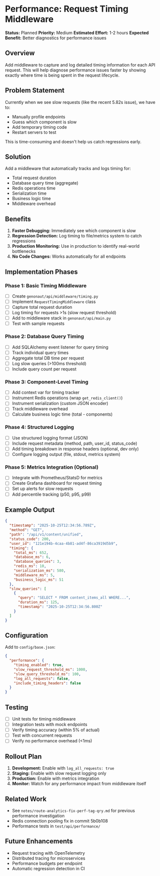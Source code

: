# Performance: Request Timing Middleware

**Status:** Planned
**Priority:** Medium
**Estimated Effort:** 1-2 hours
**Expected Benefit:** Better diagnostics for performance issues

## Overview

Add middleware to capture and log detailed timing information for each API request. This will help diagnose performance issues faster by showing exactly where time is being spent in the request lifecycle.

## Problem Statement

Currently when we see slow requests (like the recent 5.82s issue), we have to:
- Manually profile endpoints
- Guess which component is slow
- Add temporary timing code
- Restart servers to test

This is time-consuming and doesn't help us catch regressions early.

## Solution

Add a middleware that automatically tracks and logs timing for:
- Total request duration
- Database query time (aggregate)
- Redis operations time
- Serialization time
- Business logic time
- Middleware overhead

## Benefits

1. **Faster Debugging:** Immediately see which component is slow
2. **Regression Detection:** Log timing to file/metrics system to catch regressions
3. **Production Monitoring:** Use in production to identify real-world bottlenecks
4. **No Code Changes:** Works automatically for all endpoints

## Implementation Phases

### Phase 1: Basic Timing Middleware
- [ ] Create `genonaut/api/middleware/timing.py`
- [ ] Implement `RequestTimingMiddleware` class
- [ ] Capture total request duration
- [ ] Log timing for requests >1s (slow request threshold)
- [ ] Add to middleware stack in `genonaut/api/main.py`
- [ ] Test with sample requests

### Phase 2: Database Query Timing
- [ ] Add SQLAlchemy event listener for query timing
- [ ] Track individual query times
- [ ] Aggregate total DB time per request
- [ ] Log slow queries (>100ms threshold)
- [ ] Include query count per request

### Phase 3: Component-Level Timing
- [ ] Add context var for timing tracker
- [ ] Instrument Redis operations (wrap `get_redis_client()`)
- [ ] Instrument serialization (custom JSON encoder)
- [ ] Track middleware overhead
- [ ] Calculate business logic time (total - components)

### Phase 4: Structured Logging
- [ ] Use structured logging format (JSON)
- [ ] Include request metadata (method, path, user_id, status_code)
- [ ] Add timing breakdown in response headers (optional, dev only)
- [ ] Configure logging output (file, stdout, metrics system)

### Phase 5: Metrics Integration (Optional)
- [ ] Integrate with Prometheus/StatsD for metrics
- [ ] Create Grafana dashboard for request timing
- [ ] Set up alerts for slow requests
- [ ] Add percentile tracking (p50, p95, p99)

## Example Output

```json
{
  "timestamp": "2025-10-25T12:34:56.789Z",
  "method": "GET",
  "path": "/api/v1/content/unified",
  "status_code": 200,
  "user_id": "121e194b-4caa-4b81-ad4f-86ca3919d5b9",
  "timing": {
    "total_ms": 652,
    "database_ms": 6,
    "database_queries": 3,
    "redis_ms": 10,
    "serialization_ms": 580,
    "middleware_ms": 5,
    "business_logic_ms": 51
  },
  "slow_queries": [
    {
      "query": "SELECT * FROM content_items_all WHERE...",
      "duration_ms": 125,
      "timestamp": "2025-10-25T12:34:56.800Z"
    }
  ]
}
```

## Configuration

Add to `config/base.json`:

```json
{
  "performance": {
    "timing_enabled": true,
    "slow_request_threshold_ms": 1000,
    "slow_query_threshold_ms": 100,
    "log_all_requests": false,
    "include_timing_headers": false
  }
}
```

## Testing

- [ ] Unit tests for timing middleware
- [ ] Integration tests with mock endpoints
- [ ] Verify timing accuracy (within 5% of actual)
- [ ] Test with concurrent requests
- [ ] Verify no performance overhead (<1ms)

## Rollout Plan

1. **Development:** Enable with `log_all_requests: true`
2. **Staging:** Enable with slow request logging only
3. **Production:** Enable with metrics integration
4. **Monitor:** Watch for any performance impact from middleware itself

## Related Work

- See `notes/route-analytics-fix-perf-tag-qry.md` for previous performance investigation
- Redis connection pooling fix in commit 5b0b108
- Performance tests in `test/api/performance/`

## Future Enhancements

- Request tracing with OpenTelemetry
- Distributed tracing for microservices
- Performance budgets per endpoint
- Automatic regression detection in CI

